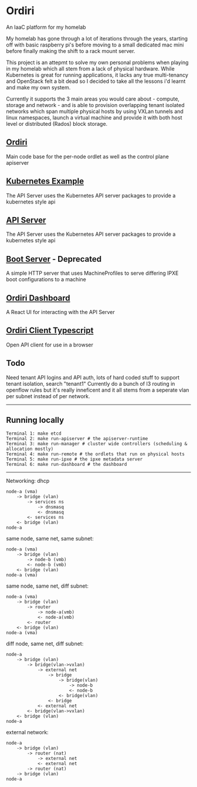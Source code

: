 # Ordiri
An IaaC platform for my homelab

My homelab has gone through a lot of iterations through the years, starting off with basic raspberry pi's before moving to a small dedicated mac mini before finally making the shift to a rack mount server.

This project is an attepmt to solve my own personal problems when playing in my homelab which all stem from a lack of physical hardware. While Kubernetes is great for running applications, it lacks any true multi-tenancy and OpenStack felt a bit dead so I decided to take all the lessons i'd learnt and make my own system.

Currently it supports the 3 main areas you would care about - compute, storage and network - and is able to provision overlapping tenant isolated networks which span multiple physical hosts by using VXLan tunnels and linux namespaces, launch a virtual machine and provide it with both host level or distributed (Rados) block storage.

## [Ordiri](./ordiri)
Main code base for the per-node ordlet as well as the control plane apiserver

## [Kubernetes Example](./ordiri/examples/)
The API Server uses the Kubernetes API server packages to provide a kubernetes style api

## [API Server](./ordiri/cmd/apiserver)
The API Server uses the Kubernetes API server packages to provide a kubernetes style api

## [Boot Server](./ordiri/cmd/bootserver/) - Deprecated
A simple HTTP server that uses MachineProfiles to serve differing IPXE boot configurations to a machine

## [Ordiri Dashboard](./ordiri-dashboard)
A React UI for interacting with the API Server

## [Ordiri Client Typescript](./ordiri-client-typescript/)
Open API client for use in a browser

## Todo
Need tenant API logins and API auth, lots of hard coded stuff to support tenant isolation, search "tenant1"
Currently do a bunch of l3 routing in openflow rules but it's really inneficent and it all stems from a seperate vlan per subnet instead of per network.


----
## Running locally
```
Terminal 1: make etcd
Terminal 2: make run-apiserver # the apiserver-runtime 
Terminal 3: make run-manager # cluster wide controllers (scheduling & allocation mostly)
Terminal 4: make run-remote # the ordlets that run on physical hosts
Terminal 5: make run-ipxe # the ipxe metadata server
Terminal 6: make run-dashboard # the dashboard
```

---

Networking:
dhcp
```
node-a (vma)
    -> bridge (vlan) 
        -> services ns
            -> dnsmasq
            <- dnsmasq
        <- services ns
    <- bridge (vlan) 
node-a 
```

same node, same net, same subnet:
```
node-a (vma)
    -> bridge (vlan) 
        -> node-b (vmb)
        <- node-b (vmb)
    <- bridge (vlan) 
node-a (vma)
```

same node, same net, diff subnet:
```
node-a (vma)
    -> bridge (vlan) 
        -> router 
            -> node-a(vmb)
            <- node-a(vmb)
        <- router 
    <- bridge (vlan) 
node-a (vma)
```

diff node, same net, diff subnet:
```
node-a 
    -> bridge (vlan) 
        -> bridge(vlan->vxlan) 
            -> external net 
                -> bridge 
                    -> bridge(vlan) 
                        -> node-b
                        <- node-b
                    <- bridge(vlan) 
                <- bridge 
            <- external net 
        <- bridge(vlan->vxlan) 
    <- bridge (vlan) 
node-a 
```

external network:
```
node-a 
    -> bridge (vlan) 
        -> router (nat)
            -> external net
            <- external net
        -> router (nat)
    -> bridge (vlan) 
node-a 
```